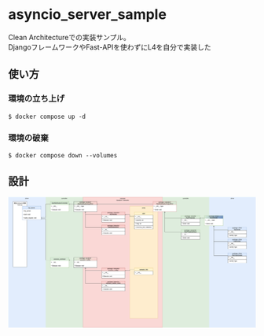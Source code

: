 # asyncio_server_sample

Clean Architectureでの実装サンプル。  
DjangoフレームワークやFast-APIを使わずにL4を自分で実装した

## 使い方

### 環境の立ち上げ

```console
$ docker compose up -d
```

### 環境の破棄

```console
$ docker compose down --volumes
```

## 設計

![class](./class.drawio.svg)
